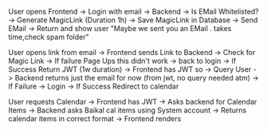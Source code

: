 User opens Frontend
-> Login with email
-> Backend
-> Is EMail Whitelisted?
-> Generate MagicLink (Duration 1h)
-> Save MagicLink in Database
-> Send EMail
-> Return and show user "Maybe we sent you an EMail . takes time,check spam folder"

User opens link from email
-> Frontend sends Link to Backend
-> Check for Magic Link
-> If failure Page Ups this didn't work -> back to login
-> If Success Return JWT (1w duration)
-> Frontend has JWT so -> Query User
-> Backend returns just the email for now (from jwt, no query needed atm)
-> If Failure -> Login
-> If Success Redirect to calendar

User requests Calendar
-> Frontend has JWT
-> Asks backend for Calendar Items
-> Backend asks Baikal cal items using System account
-> Returns calendar items in correct format
-> Frontend renders